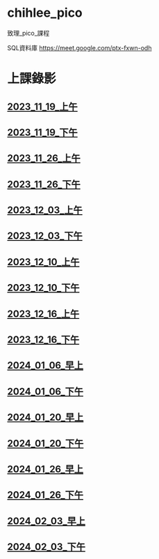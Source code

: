 # __chihlee_pico__
致理_pico_課程

SQL資料庫 https://meet.google.com/ptx-fxwn-odh

# 上課錄影

## [2023_11_19_上午](https://youtube.com/live/d4kCf4p2T6E)

## [2023_11_19_下午](https://youtube.com/live/pVvPs_qJhNY)

## [2023_11_26_上午](https://youtube.com/live/xjF-LAo4vEY)

## [2023_11_26_下午](https://youtube.com/live/WtbsFRo0s5U)

## [2023_12_03_上午](https://youtube.com/live/0BnhcdTyDCU)

## [2023_12_03_下午](https://youtube.com/live/Ol4FaxD5gRA)

## [2023_12_10_上午](https://youtube.com/live/1SQZFUCGzak)

## [2023_12_10_下午](https://youtube.com/live/aEvrcbNypIc)

## [2023_12_16_上午](https://youtube.com/live/9fKW1rJMfFY)

## [2023_12_16_下午](https://youtube.com/live/r4Sy24Yi2Ho)

## [2024_01_06_早上](https://youtube.com/live/F8bdmPqvkn8)

## [2024_01_06_下午](https://youtube.com/live/iN4Tf5mYBSc)

## [2024_01_20_早上](https://youtube.com/live/w5-RQI6SJco)

## [2024_01_20_下午](https://youtube.com/live/cOKGWs5K_3o)

## [2024_01_26_早上](https://youtube.com/live/braPQyv3Wdo)

## [2024_01_26_下午](https://youtube.com/live/DyafTsMWiUs)

## [2024_02_03_早上](https://youtube.com/live/XygREGfiuxE)

## [2024_02_03_下午](https://youtube.com/live/ta2dgiVlLIo)
